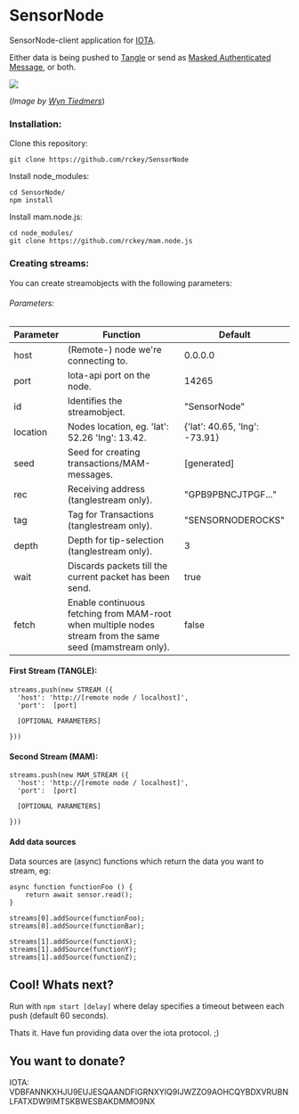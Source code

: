 # SensorNode
SensorNode-client application for [IOTA](http://iota.org).

Either data is being pushed to [Tangle](https://thetangle.org/) or send as [Masked Authenticated Message](https://blog.iota.org/introducing-masked-authenticated-messaging-e55c1822d50e), or both.

<img src="https://i.imgur.com/CUu49Y3.jpg"/>

(*Image by [Wyn Tiedmers](https://www.wynt.de/)*)

### Installation:

Clone this repository:
```
git clone https://github.com/rckey/SensorNode
```
Install node_modules:
```
cd SensorNode/
npm install
```
Install mam.node.js:
```
cd node_modules/
git clone https://github.com/rckey/mam.node.js
```

### Creating streams:

You can create streamobjects with the following parameters:

###### Parameters:
Parameter | Function | Default
------------ | ------------- | -------------
host | (Remote-) node we're connecting to. | 0.0.0.0
port | Iota-api port on the node. | 14265
id | Identifies the streamobject. | "SensorNode"
location | Nodes location, eg. 'lat': 52.26 'lng': 13.42. | {'lat': 40.65, 'lng': -73.91}
seed | Seed for creating transactions/MAM-messages. | [generated]
rec | Receiving address (tanglestream only). | "GPB9PBNCJTPGF..."
tag | Tag for Transactions (tanglestream only). | "SENSORNODEROCKS"
depth | Depth for tip-selection (tanglestream only). | 3
wait | Discards packets till the current packet has been send. | true
fetch | Enable continuous fetching from MAM-root when multiple nodes stream from the same seed (mamstream only).| false

#### First Stream (TANGLE):
```
streams.push(new STREAM ({
  'host': 'http://[remote node / localhost]',
  'port':  [port]

  [OPTIONAL PARAMETERS]

}))
```

#### Second Stream (MAM):
```
streams.push(new MAM_STREAM ({
  'host': 'http://[remote node / localhost]',
  'port':  [port]

  [OPTIONAL PARAMETERS]

}))

```

#### Add data sources

Data sources are (async) functions which return the data you want to stream,
eg:

```
async function functionFoo () {
	return await sensor.read();
}
```
```
streams[0].addSource(functionFoo);
streams[0].addSource(functionBar);

streams[1].addSource(functionX);
streams[1].addSource(functionY);
streams[1].addSource(functionZ);
```

## Cool! Whats next?

Run with ``` npm start [delay] ``` where delay specifies a timeout between each push (default 60 seconds).

Thats it. Have fun providing data over the iota protocol. ;)

## You want to donate?

IOTA: VDBFANNKXHJU9EUJESQAANDFIGRNXYIQ9IJWZZO9AOHCQYBDXVRUBNLFATXDW9IMTSKBWESBAKDMMO9NX
